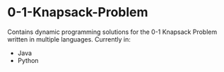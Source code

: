 # 0-1-Knapsack-Problem
Contains dynamic programming solutions for the 0-1 Knapsack Problem written in multiple languages.
Currently in:
- Java
- Python
